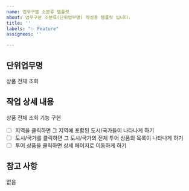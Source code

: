 ```yaml
---
name: 업무구분 소분류 템플릿
about: 업무구분 소분류(단위업무명) 작성용 템플릿 입니다.
title: ''
labels: "✨ Feature"
assignees: ''

---
```


## 단위업무명
상품 전체 조회
<!-- 업무구분 '중' 혹은 '단위업무명' 에 해당하는 기능 이름을 작성 -->

## 작업 상세 내용
상품 전체 조회 기능 구현
- [ ] 지역을 클릭하면 그 지역에 포함된 도시/국가들이 나타나게 하기
- [ ] 도시/국가를 클릭하면 그 도시/국가의 전체 투어 상품의 목록이 나타나게 하기
- [ ] 투어 상품을 클릭하면 상세 페이지로 이동하게 하기

## 참고 사항
없음
